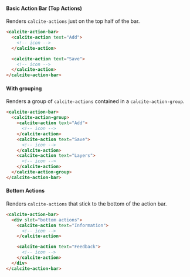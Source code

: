 #### Basic Action Bar (Top Actions)

Renders `calcite-actions` just on the top half of the bar.

```html
<calcite-action-bar>
  <calcite-action text="Add">
    <!-- icon -->
  </calcite-action>

  <calcite-action text="Save">
    <!-- icon -->
  </calcite-action>
</calcite-action-bar>
```

#### With grouping

Renders a group of `calcite-actions` contained in a `calcite-action-group`.

```html
<calcite-action-bar>
  <calcite-action-group>
    <calcite-action text="Add">
      <!-- icon -->
    </calcite-action>
    <calcite-action text="Save">
      <!-- icon -->
    </calcite-action>
    <calcite-action text="Layers">
      <!-- icon -->
    </calcite-action>
  </calcite-action-group>
</calcite-action-bar>
```

#### Bottom Actions

Renders `calcite-actions` that stick to the bottom of the action bar.

```html
<calcite-action-bar>
  <div slot="bottom actions">
    <calcite-action text="Information">
      <!-- icon -->
    </calcite-action>

    <calcite-action text="Feedback">
      <!-- icon -->
    </calcite-action>
  </div>
</calcite-action-bar>
```

